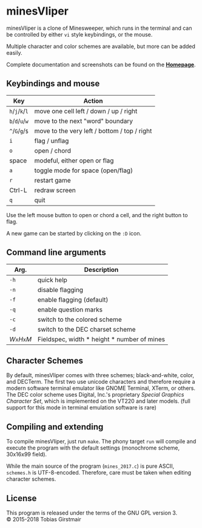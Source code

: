 # minesVIiper

minesVIiper is a clone of Minesweeper, which runs in the terminal and can be
controlled by either `vi` style keybindings, or the mouse. 

Multiple character and color schemes are available, but more can be added
easily. 

Complete documentation and screenshots can be found on the
[**Homepage**](https://gir.st/mines.htm). 

## Keybindings and mouse

| Key             | Action                                       |
| --------------- | -------------------------------------------- |
| `h`/`j`/`k`/`l` | move one cell left / down / up / right       |
| `b`/`d`/`u`/`w` | move to the next "word" boundary             |
| `^`/`G`/`g`/`$` | move to the very left / bottom / top / right |
| `i`             | flag / unflag                                |
| `o`             | open / chord                                 |
| space           | modeful, either open or flag                 |
| `a`             | toggle mode for space (open/flag)            |
| `r`             | restart game                                 |
| Ctrl-L          | redraw screen                                |
| `q`             | quit                                         |

Use the left mouse button to open or chord a cell, and the right button to flag.

A new game can be started by clicking on the `:D` icon. 

## Command line arguments

| Arg.            | Description                                   |
| --------------- | --------------------------------------------- |
| `-h`            | quick help                                    |
| `-n`            | disable flagging                              |
| `-f`            | enable flagging (default)                     |
| `-q`            | enable question marks                         |
| `-c`            | switch to the colored scheme                  |
| `-d`            | switch to the DEC charset scheme              |
| *W*`x`*H*`x`*M* | Fieldspec, width \* height \* number of mines |

## Character Schemes

By default, minesVIiper comes with three schemes; black-and-white, color, and
DECTerm. The first two use unicode characters and therefore require a modern
software terminal emulator like GNOME Terminal, XTerm, or others.    
The DEC color scheme uses Digital, Inc.'s proprietary *Special Graphics Character
Set*, which is implemented on the VT220 and later models. (full support for this mode
in terminal emulation software is rare)

## Compiling and extending

To compile minesVIiper, just run `make`. The phony target `run` will compile and
execute the program with the default settings (monochrome scheme, 30x16x99
field). 

While the main source of the program (`mines_2017.c`) is pure ASCII, `schemes.h`
is UTF-8-encoded. Therefore, care must be taken when editing character schemes.

## License

This program is released under the terms of the GNU GPL version 3.    
&copy; 2015-2018 Tobias Girstmair
